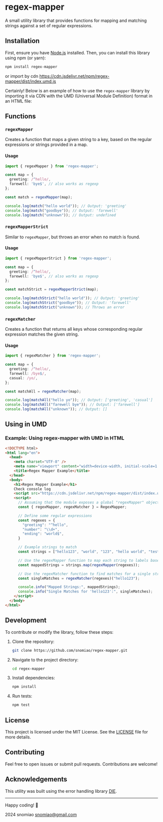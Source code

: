 # regex-mapper

A small utility library that provides functions for mapping and matching strings against a set of regular expressions.

## Installation

First, ensure you have [Node.js](https://nodejs.org/) installed. Then, you can install this library using npm (or yarn):

```sh
npm install regex-mapper
```

or import by cdn https://cdn.jsdelivr.net/npm/regex-mapper/dist/index.umd.js

Certainly! Below is an example of how to use the `regex-mapper` library by importing it via CDN with the UMD (Universal Module Definition) format in an HTML file:


## Functions

### `regexMapper`

Creates a function that maps a given string to a key, based on the regular expressions or strings provided in a map.

#### Usage

```typescript
import { regexMapper } from 'regex-mapper';

const map = {
  greeting: /^hello/,
  farewell: 'bye$', // also works as regexp
};

const match = regexMapper(map);

console.log(match("hello world")); // Output: 'greeting'
console.log(match("goodbye")); // Output: 'farewell'
console.log(match("unknown")); // Output: undefined
```

### `regexMapperStrict`

Similar to `regexMapper`, but throws an error when no match is found.

#### Usage

```typescript
import { regexMapperStrict } from 'regex-mapper';

const map = {
  greeting: /^hello/,
  farewell: 'bye$', // also works as regexp
};

const matchStrict = regexMapperStrict(map);

console.log(matchStrict("hello world")); // Output: 'greeting'
console.log(matchStrict("goodbye")); // Output: 'farewell'
console.log(matchStrict("unknown")); // Throws an error
```

### `regexMatcher`

Creates a function that returns all keys whose corresponding regular expression matches the given string.

#### Usage

```typescript
import { regexMatcher } from 'regex-mapper';

const map = {
  greeting: /^hello/,
  farewell: /bye$/,
  casual: /yo/,
};

const matchAll = regexMatcher(map);

console.log(matchAll("hello yo")); // Output: ['greeting', 'casual']
console.log(matchAll("farewell bye")); // Output: ['farewell']
console.log(matchAll("unknown")); // Output: []
```

## Using in UMD

### Example: Using regex-mapper with UMD in HTML

```html
<!DOCTYPE html>
<html lang="en">
  <head>
    <meta charset="UTF-8" />
    <meta name="viewport" content="width=device-width, initial-scale=1.0" />
    <title>Regex Mapper Example</title>
  </head>
  <body>
    <h1>Regex Mapper Example</h1>
    Check console log
    <script src="https://cdn.jsdelivr.net/npm/regex-mapper/dist/index.umd.js"></script>
    <script>
      // Assuming that the module exposes a global "regexMapper" object
      const { regexMapper, regexMatcher } = RegexMapper;

      // Define some regular expressions
      const regexes = {
        "greeting": "^hello",
        "number": "\\d+",
        "ending": "world$",
      }

      // Example strings to match
      const strings = ["hello123", "world", "123", "hello world", "test"];

      // Use the regexMapper function to map each string to labels based on the regular expressions
      const mappedStrings = strings.map(regexMapper(regexes));

      // Use the regexMatcher function to find matches for a single string
      const singleMatches = regexMatcher(regexes)("hello123");

      console.info("Mapped Strings:", mappedStrings);
      console.info("Single Matches for 'hello123':", singleMatches);
    </script>
  </body>
</html>
```

## Development

To contribute or modify the library, follow these steps:

1. Clone the repository:
   ```sh
   git clone https://github.com/snomiao/regex-mapper.git
   ```
2. Navigate to the project directory:
   ```sh
   cd regex-mapper
   ```
3. Install dependencies:
   ```sh
   npm install
   ```
4. Run tests:
   ```sh
   npm test
   ```

## License

This project is licensed under the MIT License. See the [LICENSE](LICENSE) file for more details.

## Contributing

Feel free to open issues or submit pull requests. Contributions are welcome!

## Acknowledgements

This utility was built using the error handling library [DIE](https://www.npmjs.com/package/@snomiao/die).

---

Happy coding! 🎉 

2024 snomiao <snomiao@gmail.com> 